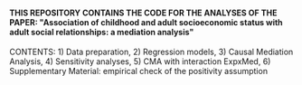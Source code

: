 #### THIS REPOSITORY CONTAINS THE CODE FOR THE ANALYSES OF THE PAPER: "Association of childhood and adult socioeconomic status with adult social relationships: a mediation analysis" ####
CONTENTS: 1) Data preparation, 2) Regression models, 3) Causal Mediation Analysis, 4) Sensitivity analyses, 5) CMA with interaction ExpxMed, 6) Supplementary Material: empirical check of the positivity assumption
